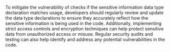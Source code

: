 To mitigate the vulnerability of checks if the sensitive information data type declaration matches usage, developers should regularly review and update the data type declarations to ensure they accurately reflect how the sensitive information is being used in the code. Additionally, implementing strict access controls and encryption techniques can help protect sensitive data from unauthorized access or misuse. Regular security audits and testing can also help identify and address any potential vulnerabilities in the code.